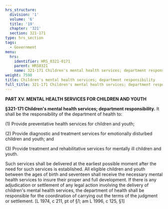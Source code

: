 ```yaml
---
hrs_structure:
  division: '1'
  volume: '6'
  title: '19'
  chapter: '321'
  section: 321-171
type: hrs_section
tags:
  - Government
menu:
  hrs:
    identifier: HRS_0321-0171
    parent: HRS0321
    name: 321-171 Children's mental health services; department responsibility
weight: 7590
title: Children's mental health services; department responsibility
full_title: 321-171 Children's mental health services; department responsibility
---
```

**PART XV. MENTAL HEALTH SERVICES FOR CHILDREN AND YOUTH**

**§321-171 Children's mental health services; department responsibility.** It shall be the responsibility of the department of health to:

(1) Provide preventative health services for children and youth;

(2) Provide diagnostic and treatment services for emotionally disturbed children and youth; and

(3) Provide treatment and rehabilitative services for mentally ill children and youth.

Such services shall be delivered at the earliest possible moment after the need for such services is established. All eligible children and youth between the ages of birth and seventeen shall receive the necessary mental health services to insure their proper and full development. If there is any adjudication or settlement of any legal action involving the delivery of children's mental health services, the department of health shall be responsible for the coordination of carrying out the terms of the judgment or settlement. [L 1974, c 211, pt of §1; am L 1996, c 125, §1]
